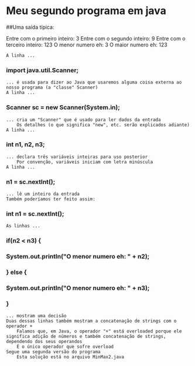 # Meu segundo programa em java

##Uma saída típica:

Entre com o primeiro inteiro: 3
Entre com o segundo inteiro: 9
Entre com o terceiro inteiro: 123
O menor numero eh: 3
O maior numero eh: 123

    A linha ...

### import java.util.Scanner;

    ... é usada para dizer ao Java que usaremos alguma coisa externa ao nosso programa (a "classe" Scanner)
    A linha ...

### Scanner sc = new Scanner(System.in);

    ... cria um "Scanner" que é usado para ler dados da entrada
        Os detalhes (o que significa "new", etc. serão explicados adiante)
    A linha ...

### int n1, n2, n3;

    ... declara três variáveis inteiras para uso posterior
        Por convenção, variáveis iniciam com letra minúscula
    A linha ...

### n1 = sc.nextInt();

    ... lê um inteiro da entrada
    Também poderíamos ter feito assim:

### int n1 = sc.nextInt();

    As linhas ...

###       if(n2 < n3) {
###         System.out.println("O menor numero eh: " + n2);
###       } else {
###         System.out.println("O menor numero eh: " + n3);
###       }

    ... mostram uma decisão
    Duas dessas linhas também mostram a concatenação de strings com o operador +
        Falamos que, em Java, o operador "+" está overloaded porque ele significa adição de números e também concatenação de strings, dependendo dos seus operandos
        É o único operador que sofre overload
    Segue uma segunda versão do programa
        Esta solução está no arquivo MinMax2.java
